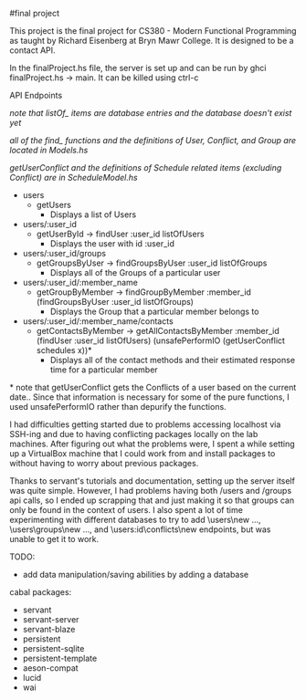 #final project

This project is the final project for CS380 - Modern Functional Programming as taught by Richard Eisenberg at Bryn Mawr College. It is designed to be a contact API.

In the finalProject.hs file, the server is set up and can be run by ghci finalProject.hs -> main. It can be killed using ctrl-c

API Endpoints

*note that listOf_ items are database entries and the database doesn't exist yet*

*all of the find_ functions and the definitions of User, Conflict, and Group are located in Models.hs*

*getUserConflict and the definitions of Schedule related items (excluding Conflict) are in ScheduleModel.hs*
* users
  * getUsers
    * Displays a list of Users
* users/:user_id
  * getUserById -> findUser :user_id listOfUsers
    * Displays the user with id :user_id
* users/:user_id/groups
  * getGroupsByUser -> findGroupsByUser :user_id listOfGroups
    * Displays all of the Groups of a particular user
* users/:user_id/:member_name
  * getGroupByMember -> findGroupByMember :member_id (findGroupsByUser :user_id listOfGroups)
    * Displays the Group that a particular member belongs to
* users/:user_id/:member_name/contacts
  * getContactsByMember -> getAllContactsByMember :member_id (findUser :user_id listOfUsers) (unsafePerformIO (getUserConflict schedules x))\*
    * Displays all of the contact methods and their estimated response time for a particular member

\* note that getUserConflict gets the Conflicts of a user based on the current date.. Since that information is necessary for some of the pure functions, I used unsafePerformIO rather than depurify the functions.

I had difficulties getting started due to problems accessing localhost via SSH-ing and due to having conflicting packages locally on the lab machines. After figuring out what the problems were, I spent a while setting up a VirtualBox machine that I could work from and install packages to without having to worry about previous packages.

Thanks to servant's tutorials and documentation, setting up the server itself was quite simple. However, I had problems having both /users and /groups api calls, so I ended up scrapping that and just making it so that groups can only be found in the context of users. I also spent a lot of time experimenting with different databases to try to add \users\new ..., \users\groups\new ..., and \users\:id\conflicts\new endpoints, but was unable to get it to work.

TODO:
  * add data manipulation/saving abilities by adding a database
  
cabal packages:
  * servant
  * servant-server
  * servant-blaze
  * persistent
  * persistent-sqlite
  * persistent-template
  * aeson-compat
  * lucid
  * wai
